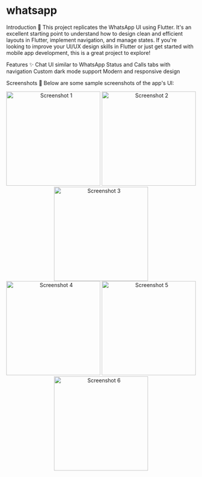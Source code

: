 # whatsapp


Introduction 🚀
This project replicates the WhatsApp UI using Flutter. It's an excellent starting point to understand how to design clean and efficient layouts in Flutter, implement navigation, and manage states. If you're looking to improve your UI/UX design skills in Flutter or just get started with mobile app development, this is a great project to explore!


Features ✨
Chat UI similar to WhatsApp
Status and Calls tabs with navigation
Custom dark mode support
Modern and responsive design




Screenshots 📸
Below are some sample screenshots of the app's UI:

<div align="center"> <img src="https://github.com/tvishabhatt/whatsapp/assets/122964289/3a2692af-0362-451e-bd45-cdb13bd73cdf" alt="Screenshot 1" width="250"/> <img src="https://github.com/tvishabhatt/whatsapp/assets/122964289/a87a4cee-1f8d-46ee-b740-2d75127931ff" alt="Screenshot 2" width="250"/> <img src="https://github.com/tvishabhatt/whatsapp/assets/122964289/6b288f60-35c1-4256-8971-5ee02654eb8c" alt="Screenshot 3" width="250"/> </div> <div align="center"> <img src="https://github.com/tvishabhatt/whatsapp/assets/122964289/fba27356-2b15-4744-87b6-4f80227fec4d" alt="Screenshot 4" width="250"/> <img src="https://github.com/tvishabhatt/whatsapp/assets/122964289/08dc4e48-ef82-4405-bf5d-f911ecc8b05b" alt="Screenshot 5" width="250"/> <img src="https://github.com/tvishabhatt/whatsapp/assets/122964289/4a4b9d61-b1bb-41cc-923f-51109d7ec388" alt="Screenshot 6" width="250"/> </div>








